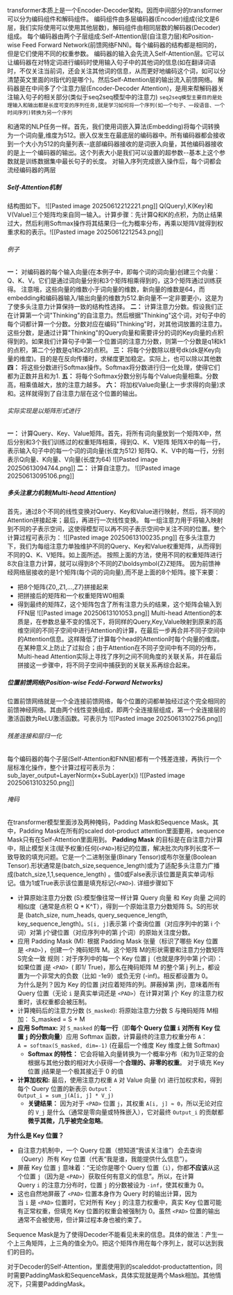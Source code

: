 transformer本质上是一个Encoder-Decoder架构。因而中间部分的transformer可以分为编码组件和解码组件。
编码组件由多层编码器(Encoder)组成(论文是6层，我们实际使用可以使用其他层数)，解码组件由相同层数的解码器(Decoder)组成。
每个编码器由两个子层组成:Self-Attention层(自注意力层)和Position-wise Feed Forward Network(前馈网络FNN)。每个编码器的结构都是相同的，但是它们使用不同的权重参数。
编码器的输入会先流入Self-Attention层。它可以让编码器在对特定词进行编码时使用输入句子中的其他词的信息(如在翻译词语时，不仅关注当前词，还会关注其他词的信息，从而更好地编码这个词，如可以分清楚英文里面的it指代的是哪个)。然后Self-Attention层的输出流入前馈网络。
解码器是在中间多了个注意力层(Encoder-Decoder Attention)，是用来帮解码器关注输入句子的相关部分(类似于seq2seq模型中的注意力)
`seq2seq模型主要目的是处理输入和输出都是长度可变的序列任务,就是学习如何将一个序列(如一个句子、一段语音、一个时间序列)转换为另一个序列`

和通常的NLP任务一样。首先，我们使用词嵌入算法(Embedding)将每个词转换为一个词向量,维度为512。嵌入仅发生在最底层的编码器中。所有编码器都会接收到一个大小为512的向量列表--底部编码器接收的是词嵌入向量，其他编码器接收的是上一个编码器的输出。这个列表大小是我们可以设置的超参数--基本上这个参数就是训练数据集中最长句子的长度。
对输入序列完成嵌入操作后，每个词都会流经编码器的两层

##### Self-Attention机制
结构图如下。
![[Pasted image 20250612212221.png]]
Q(Query),K(Key)和V(Value)三个矩阵均来自同一输入。计算步骤：先计算Q和K的点积，为防止结果过大，然后利用Softmax操作将其结果归一化为概率分布，再乘以矩阵V就得到权重求和的表示。![[Pasted image 20250612212543.png]]
###### 例子
**一：** 对编码器的每个输入向量(在本例子中，即每个词的词向量)创建三个向量：Q、K、V。它们是通过词向量分别和3个矩阵相乘得到的，这3个矩阵通过训练获得。
注意哦，这些向量的维数小于词向量的维数，新向量的维数是64，而embedding和编码器输入/输出向量的维数为512.新向量不一定非要更小，这是为了使多头注意力计算保持一致的结构性选择。
**二：** 计算注意力分数。假设我们正在计算第一个词"Thinking"的自注意力。然后根据"Thinking"这个词，对句子中的每个词都计算一个分数。分数对应在编码"Thinking"时，对其他词放置的注意力。这些分数，是通过计算"Thinking"的Query向量和需要评分的词的Key向量的点积得到的。如果我们计算句子中第一个位置词的注意力分数，则第一个分数是q1和k1的点积，第二个分数是q1和k2的点积。
**三：** 将每个分数除以根号dk(dk是Key向量的维度)。目的是在反向传播时，求梯度更加稳定。实际上，也可以除以其他数
**四：** 将这些分数进行Softmax操作。Softmax将分数进行归一化处理，使得它们都为正数并且和为1.
**五：** 将每个Softmax分数分别与每个Value向量相乘。分数高，相乘值越大，放的注意力越多。
**六：** 将加权Value向量(上一步求得的向量)求和。这样就得到了自注意力层在这个位置的输出。
###### 实际实现是以矩阵形式进行
**一：** 计算Query、Key、Value矩阵。首先，将所有词向量放到一个矩阵X中，然后分别和3个我们训练过的权重矩阵相乘，得到Q、K、V矩阵
矩阵X中的每一行，表示输入句子中的每一个词的词向量(长度为512)
矩阵Q、K、V中的每一行，分别表示Q向量、K向量、V向量(长度为64)
![[Pasted image 20250613094744.png]]
**二：** 计算自注意力。
![[Pasted image 20250613095106.png]]

##### 多头注意力机制(Multi-head Attention)
首先，通过8个不同的线性变换对Query、Key和Value进行映射，然后，将不同的Attention拼接起来；最后，再进行一次线性变换。
每一组注意力用于将输入映射到不同的子表示空间，这使得模型可以再不同子表示空间中关注不同的位置。整个计算过程可表示为：
![[Pasted image 20250613100235.png]]
在多头注意力下，我们为每组注意力单独维护不同的Query、Key和Value权重矩阵，从而得到不同的Q、K、V矩阵。如上面所述。
按照上面的方法，使用不同的权重矩阵进行8次自注意力计算，就可以得到8个不同的Z\boldsymbol{Z}Z矩阵。
因为前馈神经网络层接收的是1个矩阵(每个词的词向量),而不是上面的8个矩阵。接下来要：
- 把8个矩阵{Z0,,Z1,...,Z7}拼接起来
- 把拼接后的矩阵和一个权重矩阵W0相乘
- 得到最终的矩阵Z，这个矩阵包含了所有注意力头的结果，这个矩阵会输入到FFN层
![[Pasted image 20250613101053.png]]
Multi-head Attention的本质是，在参数总量不变的情况下，将同样的Query,Key,Value映射到原来的高维空间的不同子空间中进行Attention的计算，在最后一步再合并不同子空间中的Attention信息。这样降低了计算每个head的Attention时每个向量的维度。在某种意义上防止了过拟合；由于Attention在不同子空间中有不同的分布，Multi-head Attention实际上寻找了序列之间不同角度的关联关系，并在最后拼接这一步骤中，将不同子空间中捕获到的关联关系再综合起来。

##### 位置前馈网络(Position-wise Fedd-Forward Networks)
位置前馈网络就是一个全连接前馈网络，每个位置的词都单独经过这个完全相同的前馈神经网络。其由两个线性变换组成，即两个全连接层组成，第一个全连接层的激活函数为ReLU激活函数。可表示为
![[Pasted image 20250613102756.png]]


###### 残差连接和层归一化
每个编码器的每个子层(Self-Attention和FNN层)都有一个残差连接，再执行一个层标准化操作，整个计算过程可表示为：
sub_layer_output=LayerNorm(x+SubLayer(x))
![[Pasted image 20250613103250.png]]

###### 掩码
在transformer模型里面涉及两种掩码，Padding Mask和Sequence Mask。其中，Padding Mask在所有的scaled dot-product attention里面要用，sequence Mask只有在Self-Attention里面用到。
**Padding Mask** 的目标是在自注意力计算中，阻止模型关注(赋予权重)任何(`<PAD>`)标记的位置，解决批次内序列长度不一致导致的填充问题。它是一个二进制张量(Binary Tensor)或布尔张量(Boolean Tensor).形状通常是(batch_size,sequence_length)或为了适配多头注意力广播成(batch_size,1,1,sequence_length) 。值0或False表示该位置是真实单词/标记。值为1或True表示该位置是填充标记(`<PAD>`).
详细步骤如下
- 计算原始注意力分数 (S):模型像往常一样计算 Query 向量 和 Key 向量 之间的相似度（通常是点积 Q * K^T），得到一个原始注意力分数矩阵 S。S的形状是 (batch_size, num_heads, query_sequence_length, key_sequence_length)。`S[i, j]`表示第 i个查询位置（对应序列中的第 i 个词）对第 j个键位置（对应序列中的第 j个词）的原始关注度分数。
- 应用 Padding Mask (M):
  根据 Padding Mask 张量（标识了哪些 Key 位置是 `<PAD>`），创建一个 掩码矩阵 M。这个矩阵 M的形状需要和注意力分数矩阵S完全一致
    规则：对于序列中的每一个 Key 位置 j（也就是序列中第 j个词）：
    如果位置 j是 `<PAD> `( 即1/ True)，那么在掩码矩阵 M 的整个第 j 列上，都设置为一个非常大的负数（比如 -1e9）或负无穷 (-inf)。相反都设置为 0。    
    为什么是列？因为 Key 的位置 j对应着矩阵的列。屏蔽掉第 j列，意味着所有 Query 位置（无论 `i` 是真实单词还是 `<PAD>`）在计算对第 j个 Key 的注意力权重时，该权重都会被压制。
- 计算掩码后的注意力分数 (`S_masked`): 将原始注意力分数 S 与掩码矩阵 M相加：  S_masked = S + M
 - **应用 Softmax:** 对 `S_masked` 的**每一行**（即**每个 Query 位置 `i` 对所有 Key 位置 `j` 的分数向量**）应用 Softmax 函数，计算最终的注意力权重分布 `A`：  
    `A = softmax(S_masked, dim=-1)` (在最后一个维度 Key 维度上做 Softmax)
    - **Softmax 的特性：** 它会将输入向量转换为一个概率分布（和为1)正常的会根据与其他分数的相对大小获得一个**合理的、非零的权重**。 对于填充 Key 位置 j结果是一个极其接近于 0 的值    
- **计算加权和:** 最后，使用注意力权重 `A` 对 Value 向量 (`V`) 进行加权求和，得到每个 Query 位置的新表示 `Output`：  
    `Output_i = sum_j(A[i, j] * V_j)`
    - **关键结果：** 因为对于 `<PAD>` 位置 `j`，其权重 `A[i, j] ≈ 0`，所以无论对应的 `V_j` 是什么（通常是零向量或特殊嵌入），它对最终 `Output_i` 的贡献都**微乎其微，几乎被完全忽略**。

**为什么是 Key 位置？**
- 自注意力机制中，一个 Query 位置（想知道“我该关注谁”）会去查询（Query）所有 Key 位置（代表“我是谁，我能提供什么信息”）。
- 屏蔽 Key 位置 `j` 意味着：“无论你是哪个 Query 位置（`i`），你都**不应该**从这个位置 `j`（因为是 `<PAD>`）获取任何有意义的信息”。所以，在计算 Query `i` 的注意力分布时，位置 `j` 的分数被设为 `-inf`，使其权重为 0。
- 这也自然地屏蔽了 `<PAD>` 位置本身作为 Query 时的输出计算，因为当 `i` 是 `<PAD>` 位置时，它对所有 Key `j` 的注意力权重中，真实 Key 位置可能有正常权重，但填充 Key 位置的权重会被强制为 0。虽然 `<PAD>` 位置的输出通常不会被使用，但计算过程本身也被约束了。

Sequence Mask是为了使得Decoder不能看见未来的信息。具体的做法：产生一个上三角矩阵，上三角的值全为0。把这个矩阵作用在每个序列上，就可以达到我们的目的。

对于Decoder的Self-Attention，里面使用到的scaleddot-productattention，同时需要PaddingMask和SequenceMask，具体实现就是两个Mask相加。其他情况下，只需要PaddingMask。